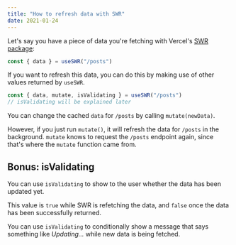 ```yaml
---
title: "How to refresh data with SWR"
date: 2021-01-24
---
```

Let's say you have a piece of data you're fetching with Vercel's [SWR package](https://github.com/vercel/swr):

```jsx
const { data } = useSWR("/posts")
```

If you want to refresh this data, you can do this by making use of other values returned by `useSWR`.

```jsx
const { data, mutate, isValidating } = useSWR("/posts")
// isValidating will be explained later
```

You can change the cached `data` for `/posts` by calling `mutate(newData)`.

However, if you just run `mutate()`, it will refresh the data for `/posts` in the background. `mutate` knows to request the `/posts` endpoint again, since that's where the `mutate` function came from.

## Bonus: isValidating

You can use `isValidating` to show to the user whether the data has been updated yet.

This value is `true` while SWR is refetching the data, and `false` once the data has been successfully returned.

You can use `isValidating` to conditionally show a message that says something like *Updating...* while new data is being fetched.
